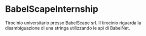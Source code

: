 # BabelScapeInternship

Tirocinio universitario presso BabelScape srl.
Il tirocinio riguarda la disambiguazione di una stringa utilizzando le api di BabelNet.
